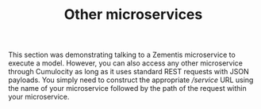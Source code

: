 ﻿---
weight: 60
title: Other microservices
layout: redirect
---

This section was demonstrating talking to a Zementis microservice to execute a model. However, you can also access any other microservice through Cumulocity as long as it uses standard REST requests with JSON payloads. You simply need to construct the appropriate */service* URL using the name of your microservice followed by the path of the request within your microservice.